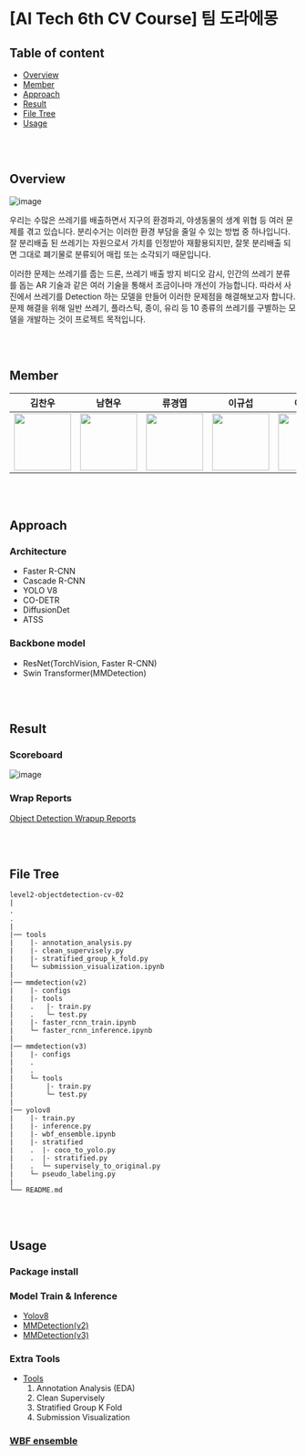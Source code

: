 # [AI Tech 6th CV Course] 팀 도라에몽

## Table of content

- [Overview](#Overview)
- [Member](#Member)
- [Approach](#Approach)
- [Result](#Result)
- [File Tree](#filetree)
- [Usage](#Code)




<br></br>
## Overview <a id = 'Overview'></a>
![image](https://github.com/boostcampaitech6/level1-imageclassification-cv-01/assets/5775698/b55bddbb-6c44-47d1-ac2c-d290354bf903)

우리는 수많은 쓰레기를 배출하면서 지구의 환경파괴, 야생동물의 생계 위협 등 여러 문제를 겪고 있습니다. 분리수거는 이러한 환경 부담을 줄일 수 있는 방법 중 하나입니다. 잘 분리배출 된 쓰레기는 자원으로서 가치를 인정받아 재활용되지만, 잘못 분리배출 되면 그대로 폐기물로 분류되어 매립 또는 소각되기 때문입니다.

이러한 문제는 쓰레기를 줍는 드론, 쓰레기 배출 방지 비디오 감시, 인간의 쓰레기 분류를 돕는 AR 기술과 같은 여러 기술을 통해서 조금이나마 개선이 가능합니다. 따라서 사진에서 쓰레기를 Detection 하는 모델을 만들어 이러한 문제점을 해결해보고자 합니다. 문제 해결을 위해 일반 쓰레기, 플라스틱, 종이, 유리 등 10 종류의 쓰레기를 구별하는 모델을 개발하는 것이 프로젝트 목적입니다.

<br></br>
## Member <a id = 'Member'></a>

|김찬우|남현우|류경엽|이규섭|이현지|한주희|
|:--:|:--:|:--:|:--:|:--:|:--:|
|<a href='https://github.com/uowol'><img src='https://avatars.githubusercontent.com/u/20416616?v=4' width='100px'/></a>|<a href='https://github.com/nhw2417'><img src='https://avatars.githubusercontent.com/u/103584775?s=88&v=4' width='100px'/></a>|<a href='https://github.com/kylew1004'><img src='https://avatars.githubusercontent.com/u/5775698?s=88&v=4' width='100px'/></a>|<a href='https://github.com/9sub'><img src='https://avatars.githubusercontent.com/u/113101019?s=88&v=4' width='100px'/></a>|<a href='https://github.com/solee328'><img src='https://avatars.githubusercontent.com/u/22787039?s=88&v=4' width='100px'/></a>|<a href='https://github.com/jh7316'><img src='https://avatars.githubusercontent.com/u/95545960?s=88&v=4' width='100px'/></a>|


<br></br>

## Approach <a id = 'Approach'></a>
### Architecture
- Faster R-CNN
- Cascade R-CNN
- YOLO V8
- CO-DETR
- DiffusionDet
- ATSS
### Backbone model
- ResNet(TorchVision, Faster R-CNN)
- Swin Transformer(MMDetection)

<br></br>

## Result <a id = 'Result'></a>

### Scoreboard
![image](https://github.com/boostcampaitech6/level1-imageclassification-cv-01/assets/5775698/c2205704-9790-4930-ac47-a77db114114c)

### Wrap Reports
<a href="https://file.notion.so/f/f/a4e6899b-3c12-44ea-b34a-079e598135db/c12f8ce7-c049-4c7d-af8f-c9f9f382e0c6/Object_Det_CV_%ED%8C%80%EB%A6%AC%ED%8F%AC%ED%8A%B8(02%EC%A1%B0).pdf?id=483ded0f-080b-430f-896e-b488b0c5a26c&table=block&spaceId=a4e6899b-3c12-44ea-b34a-079e598135db&expirationTimestamp=1706054400000&signature=ADqJGdqpfiX8Dn8fwqnBJap_QN1XpOM8hUPw-VlMZUA&downloadName=Object+Det_CV_%ED%8C%80%EB%A6%AC%ED%8F%AC%ED%8A%B8%2802%EC%A1%B0%29.pdf" target="_blank">Object Detection Wrapup Reports</a>


<br></br>

## File Tree <a id = 'filetree'></a>
```
level2-objectdetection-cv-02
|
.
.
|
|── tools
|    |- annotation_analysis.py
|    |- clean_supervisely.py
|    |- stratified_group_k_fold.py
|    └─ submission_visualization.ipynb
|
|── mmdetection(v2)
|    |- configs
|    |- tools
|    .   |- train.py
|    .   └─ test.py
|    |- faster_rcnn_train.ipynb
|    └─ faster_rcnn_inference.ipynb
|
|── mmdetection(v3)
|    |- configs
|    .
|    .
|    └─ tools
|        |- train.py
|        └─ test.py
|
|── yolov8
|    |- train.py
|    |- inference.py
|    |- wbf_ensemble.ipynb
|    |- stratified
|    .  |- coco_to_yolo.py
|    .  |- stratified.py
|    .  └─ supervisely_to_original.py
|    └─ pseudo_labeling.py
|
└── README.md
```

<br></br>
## Usage <a id = 'Code'></a>

### Package install

### Model Train & Inference
- [Yolov8](./docs/Yolov8.md)
- [MMDetection(v2)](./docs/MMDetection(v2).md)
- [MMDetection(v3)](./docs/MMDetection(v3).md)

### Extra Tools
- [Tools](./docs/Tools.md)
    1. Annotation Analysis (EDA)
    2. Clean Supervisely
    3. Stratified Group K Fold
    4. Submission Visualization

### [WBF ensemble](./docs/wbf_ensemble.md)